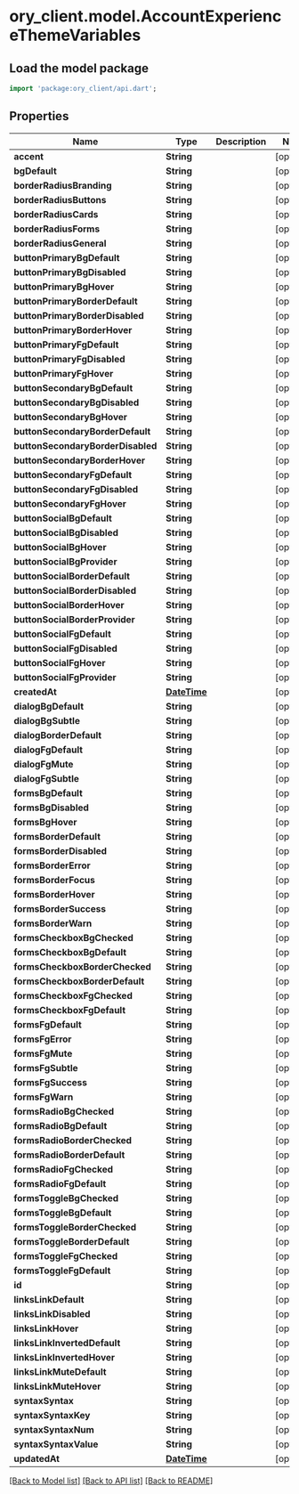 # ory_client.model.AccountExperienceThemeVariables

## Load the model package
```dart
import 'package:ory_client/api.dart';
```

## Properties
Name | Type | Description | Notes
------------ | ------------- | ------------- | -------------
**accent** | **String** |  | [optional] 
**bgDefault** | **String** |  | [optional] 
**borderRadiusBranding** | **String** |  | [optional] 
**borderRadiusButtons** | **String** |  | [optional] 
**borderRadiusCards** | **String** |  | [optional] 
**borderRadiusForms** | **String** |  | [optional] 
**borderRadiusGeneral** | **String** |  | [optional] 
**buttonPrimaryBgDefault** | **String** |  | [optional] 
**buttonPrimaryBgDisabled** | **String** |  | [optional] 
**buttonPrimaryBgHover** | **String** |  | [optional] 
**buttonPrimaryBorderDefault** | **String** |  | [optional] 
**buttonPrimaryBorderDisabled** | **String** |  | [optional] 
**buttonPrimaryBorderHover** | **String** |  | [optional] 
**buttonPrimaryFgDefault** | **String** |  | [optional] 
**buttonPrimaryFgDisabled** | **String** |  | [optional] 
**buttonPrimaryFgHover** | **String** |  | [optional] 
**buttonSecondaryBgDefault** | **String** |  | [optional] 
**buttonSecondaryBgDisabled** | **String** |  | [optional] 
**buttonSecondaryBgHover** | **String** |  | [optional] 
**buttonSecondaryBorderDefault** | **String** |  | [optional] 
**buttonSecondaryBorderDisabled** | **String** |  | [optional] 
**buttonSecondaryBorderHover** | **String** |  | [optional] 
**buttonSecondaryFgDefault** | **String** |  | [optional] 
**buttonSecondaryFgDisabled** | **String** |  | [optional] 
**buttonSecondaryFgHover** | **String** |  | [optional] 
**buttonSocialBgDefault** | **String** |  | [optional] 
**buttonSocialBgDisabled** | **String** |  | [optional] 
**buttonSocialBgHover** | **String** |  | [optional] 
**buttonSocialBgProvider** | **String** |  | [optional] 
**buttonSocialBorderDefault** | **String** |  | [optional] 
**buttonSocialBorderDisabled** | **String** |  | [optional] 
**buttonSocialBorderHover** | **String** |  | [optional] 
**buttonSocialBorderProvider** | **String** |  | [optional] 
**buttonSocialFgDefault** | **String** |  | [optional] 
**buttonSocialFgDisabled** | **String** |  | [optional] 
**buttonSocialFgHover** | **String** |  | [optional] 
**buttonSocialFgProvider** | **String** |  | [optional] 
**createdAt** | [**DateTime**](DateTime.md) |  | [optional] 
**dialogBgDefault** | **String** |  | [optional] 
**dialogBgSubtle** | **String** |  | [optional] 
**dialogBorderDefault** | **String** |  | [optional] 
**dialogFgDefault** | **String** |  | [optional] 
**dialogFgMute** | **String** |  | [optional] 
**dialogFgSubtle** | **String** |  | [optional] 
**formsBgDefault** | **String** |  | [optional] 
**formsBgDisabled** | **String** |  | [optional] 
**formsBgHover** | **String** |  | [optional] 
**formsBorderDefault** | **String** |  | [optional] 
**formsBorderDisabled** | **String** |  | [optional] 
**formsBorderError** | **String** |  | [optional] 
**formsBorderFocus** | **String** |  | [optional] 
**formsBorderHover** | **String** |  | [optional] 
**formsBorderSuccess** | **String** |  | [optional] 
**formsBorderWarn** | **String** |  | [optional] 
**formsCheckboxBgChecked** | **String** |  | [optional] 
**formsCheckboxBgDefault** | **String** |  | [optional] 
**formsCheckboxBorderChecked** | **String** |  | [optional] 
**formsCheckboxBorderDefault** | **String** |  | [optional] 
**formsCheckboxFgChecked** | **String** |  | [optional] 
**formsCheckboxFgDefault** | **String** |  | [optional] 
**formsFgDefault** | **String** |  | [optional] 
**formsFgError** | **String** |  | [optional] 
**formsFgMute** | **String** |  | [optional] 
**formsFgSubtle** | **String** |  | [optional] 
**formsFgSuccess** | **String** |  | [optional] 
**formsFgWarn** | **String** |  | [optional] 
**formsRadioBgChecked** | **String** |  | [optional] 
**formsRadioBgDefault** | **String** |  | [optional] 
**formsRadioBorderChecked** | **String** |  | [optional] 
**formsRadioBorderDefault** | **String** |  | [optional] 
**formsRadioFgChecked** | **String** |  | [optional] 
**formsRadioFgDefault** | **String** |  | [optional] 
**formsToggleBgChecked** | **String** |  | [optional] 
**formsToggleBgDefault** | **String** |  | [optional] 
**formsToggleBorderChecked** | **String** |  | [optional] 
**formsToggleBorderDefault** | **String** |  | [optional] 
**formsToggleFgChecked** | **String** |  | [optional] 
**formsToggleFgDefault** | **String** |  | [optional] 
**id** | **String** |  | [optional] 
**linksLinkDefault** | **String** |  | [optional] 
**linksLinkDisabled** | **String** |  | [optional] 
**linksLinkHover** | **String** |  | [optional] 
**linksLinkInvertedDefault** | **String** |  | [optional] 
**linksLinkInvertedHover** | **String** |  | [optional] 
**linksLinkMuteDefault** | **String** |  | [optional] 
**linksLinkMuteHover** | **String** |  | [optional] 
**syntaxSyntax** | **String** |  | [optional] 
**syntaxSyntaxKey** | **String** |  | [optional] 
**syntaxSyntaxNum** | **String** |  | [optional] 
**syntaxSyntaxValue** | **String** |  | [optional] 
**updatedAt** | [**DateTime**](DateTime.md) |  | [optional] 

[[Back to Model list]](../README.md#documentation-for-models) [[Back to API list]](../README.md#documentation-for-api-endpoints) [[Back to README]](../README.md)


